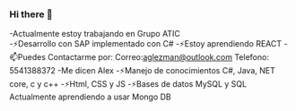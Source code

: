 ### Hi there 👋
-Actualmente estoy trabajando en Grupo ATIC
<br>
-⚡Desarrollo con SAP implementado con C#
-⚡Estoy aprendiendo REACT
-📫Puedes Contactarme por:
  Correo:aglezman@outlook.com
  Telefono: 5541388372
-Me dicen Alex
-⚡Manejo de conocimientos
  C#, Java, NET core, c y c++
-⚡Html, CSS y JS
-⚡Bases de datos
  MySQL y SQL
  Actualmente aprendiendo a usar Mongo DB
<!--
**Alex-Glez-Manzano/Alex-Glez-Manzano** is a ✨ _special_ ✨ repository because its `README.md` (this file) appears on your GitHub profile.

Here are some ideas to get you started:

- 🔭 I’m currently working on ...
- 🌱 I’m currently learning ...
- 👯 I’m looking to collaborate on ...
- 🤔 I’m looking for help with ...
- 💬 Ask me about ...
- 📫 How to reach me: ...
- 😄 Pronouns: ...
- ⚡ Fun fact: ...
-->
